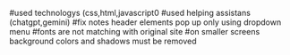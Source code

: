 #used technologys (css,html,javascript0
#used helping assistans (chatgpt,gemini)
#fix notes header elements pop up only using dropdown menu
#fonts are not matching with original site
#on smaller screens background colors and shadows must be removed
